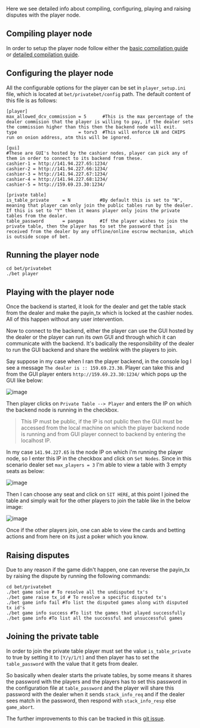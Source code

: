 Here we see detailed info about compiling, configuring, playing and raising disputes with the player node.

## Compiling player node
In order to setup the player node follow either the [basic compilation guide](./ubuntu_compile.md) or [detailed compilation guide](./compile.md). 

## Configuring the player node

All the configurable options for the player can be set in `player_setup.ini` file, which is located at `bet/privatebet/config` path. The default content of this file is as follows:
```
[player]
max_allowed_dcv_commission = 5      #This is the max percentage of the dealer commision that the player is willing to pay, if the dealer sets the commission higher than this then the backend node will exit.
type                       = torv3  #This will enforce LN and CHIPS run on onion address, atm this will be ignored.

[gui]                               
#These are GUI's hosted by the cashier nodes, player can pick any of them in order to connect to its backend from these.
cashier-1 = http://141.94.227.65:1234/
cashier-2 = http://141.94.227.66:1234/
cashier-3 = http://141.94.227.67:1234/
cashier-4 = http://141.94.227.68:1234/
cashier-5 = http://159.69.23.30:1234/

[private table]
is_table_private     = N           #By default this is set to "N", meaning that player can only join the public tables run by the dealer. If this is set to "Y" then it means player only joins the private tables from the dealer.
table_password       = pangea      #If the player wishes to join the private table, then the player has to set the password that is received from the dealer by any offline/online escrow mechanism, which is outside scope of bet. 
```

## Running the player node
```
cd bet/privatebet
./bet player
```
## Playing with the player node

Once the backend is started, it look for the dealer and get the table stack from the dealer and make the payin_tx which is locked at the cashier nodes. All of this happen without any user intervention.

Now to connect to the backend, either the player can use the GUI hosted by the dealer or the player can run its own GUI and through which it can communicate with the backend. It's badically the responsibility of the dealer to run the GUI backend and share the weblink with the players to join. 

Say suppose in my case when I ran the player backend, in the console log I see a message `The dealer is :: 159.69.23.30`. Player can take this and from the GUI player enters `http://159.69.23.30:1234/` which pops up the GUI like below:

![image](https://user-images.githubusercontent.com/8114482/139268469-57240190-1be5-4624-a911-b417e1d7f94e.png)

Then player clicks on `Private Table --> Player` and enters the IP on which the backend node is running in the checkbox.
> This IP must be public, if the IP is not public then the GUI must be accessed from the local machine on which the player backend node is running and from GUI player connect to backend by entering the localhost IP.

In my case `141.94.227.65` is the node IP on which i'm running the player node, so I enter this IP in the checkbox and click on `Set Nodes`. Since in this scenario dealer set `max_players = 3` I'm able to view a table with 3 empty seats as below:

![image](https://user-images.githubusercontent.com/8114482/139269790-59f53e2b-11da-4bc6-a506-2ecefd0ac114.png)

Then I can choose any seat and click on `SIT HERE`, at this point I joined the table and simply wait for the other players to join the table like in the below image:

![image](https://user-images.githubusercontent.com/8114482/139270244-3c218efc-fde0-4fb4-b097-5eb14bce9c81.png)

Once if the other players join, one can able to view the cards and betting actions and from here on its just a poker which you know.

## Raising disputes
Due to any reason if the game didn't happen, one can reverse the payin_tx by raising the dispute by running the following commands:
```
cd bet/privatebet
./bet game solve # To resolve all the undisputed tx's
./bet game raise tx_id # To resolve a specific disputed tx's
./bet game info fail #To list the disputed games along with disputed tx id's
./bet game info success #To list the games that played successfully
./bet game info #To list all the successful and unsuccessful games
```

## Joining the private table
In order to join the private table player must set the value `is_table_private` to true by setting it to `[Y/y/1/t]` and then player has to set the `table_password` with the value that it gets from dealer.

So basically when dealer starts the private tables, by some means it shares the password with the players and the players has to set this password in the configuration file at `table_password` and the player will share this password with the dealer when it sends `stack_info_req` and if the dealer sees match in the password, then respond with `stack_info_resp` else `game_abort`.

The further improvements to this can be tracked in this [git issue](https://github.com/chips-blockchain/bet/issues/303).
